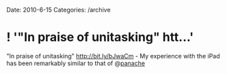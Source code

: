 Date: 2010-6-15
Categories: /archive

# ! '"In praise of unitasking"  htt...'

"In praise of unitasking"  <a href="http://bit.ly/bJwaCm" rel="nofollow">http://bit.ly/bJwaCm</a> - My experience with the iPad has been remarkably similar to that of @<a href="http://twitter.com/panache" class="aktt_username">panache</a>
